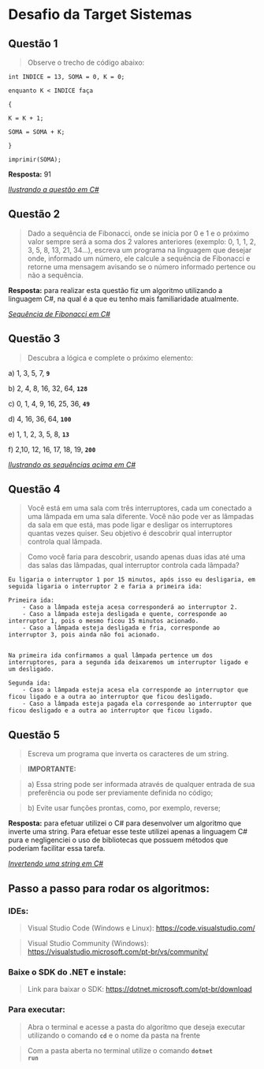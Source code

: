 # Desafio da Target Sistemas

## Questão 1
> Observe o trecho de código abaixo:

```
int INDICE = 13, SOMA = 0, K = 0;

enquanto K < INDICE faça

{

K = K + 1;

SOMA = SOMA + K;

}

imprimir(SOMA);
```
**Resposta:** 91

<i>[Ilustrando a questão em C#](https://github.com/rdgthedev/teste-target-sistemas/blob/main/Soma/Program.cs)</i>


## Questão 2 
> Dado a sequência de Fibonacci, onde se inicia por 0 e 1 e o próximo valor sempre será a soma dos 2 valores anteriores (exemplo: 0, 1, 1, 2, 3, 5, 8, 13, 21, 34...), escreva um programa na linguagem que desejar onde, informado um número, ele calcule a sequência de Fibonacci e retorne uma mensagem avisando se o número informado pertence ou não a sequência.

**Resposta:** para realizar esta questão fiz um algoritmo utilizando a linguagem C#, na qual é a que eu tenho mais familiaridade atualmente.

<i>[Sequência de Fibonacci em C#](https://github.com/rdgthedev/teste-target-sistemas/blob/main/Fibonacci/GenerateFibonacci.cs)</i>

## Questão 3
> Descubra a lógica e complete o próximo elemento:


a) 1, 3, 5, 7, <code>**9**</code>

b) 2, 4, 8, 16, 32, 64, <code>**128**</code>

c) 0, 1, 4, 9, 16, 25, 36, <code>**49**</code>

d) 4, 16, 36, 64, <code>**100**</code>

e) 1, 1, 2, 3, 5, 8, <code>**13**</code>

f) 2,10, 12, 16, 17, 18, 19, <code>**200**</code>


<i>[Ilustrando as sequências acima em C#](https://github.com/rdgthedev/teste-target-sistemas/tree/main/DescubraALogica)</i>

## Questão 4
> Você está em uma sala com três interruptores, cada um conectado a uma lâmpada em uma sala diferente. Você não pode ver as lâmpadas da sala em que está, mas pode ligar e desligar os interruptores quantas vezes quiser. Seu objetivo é descobrir qual interruptor controla qual lâmpada.

> Como você faria para descobrir, usando apenas duas idas até uma das salas das lâmpadas, qual interruptor controla cada lâmpada?

```
Eu ligaria o interruptor 1 por 15 minutos, após isso eu desligaria, em seguida ligaria o interruptor 2 e faria a primeira ida:

Primeira ida: 
	- Caso a lâmpada esteja acesa corresponderá ao interruptor 2.
	- Caso a lâmpada esteja desligada e quente, corresponde ao interruptor 1, pois o mesmo ficou 15 minutos acionado.
	- Caso a lâmpada esteja desligada e fria, corresponde ao interruptor 3, pois ainda não foi acionado.


Na primeira ida confirmamos a qual lâmpada pertence um dos interruptores, para a segunda ida deixaremos um interruptor ligado e um desligado.

Segunda ida:
	- Caso a lâmpada esteja acesa ela corresponde ao interruptor que ficou ligado e a outra ao interruptor que ficou desligado.
	- Caso a lâmpada esteja pagada ela corresponde ao interruptor que ficou desligado e a outra ao interruptor que ficou ligado.
```


## Questão 5
> Escreva um programa que inverta os caracteres de um string.

> **IMPORTANTE:**

> a) Essa string pode ser informada através de qualquer entrada de sua preferência ou pode ser previamente definida no código;

> b) Evite usar funções prontas, como, por exemplo, reverse;

**Resposta:** para efetuar utilizei o C# para desenvolver um algoritmo que inverte uma string. Para efetuar esse teste utilizei apenas a linguagem C# pura e negligenciei o uso de bibliotecas que possuem métodos que poderiam facilitar essa tarefa. 

<i>[Invertendo uma string em C#](https://github.com/rdgthedev/teste-target-sistemas/blob/main/StringReverse/Program.cs)</i>


## Passo a passo para rodar os algoritmos:

### IDEs:</strong>

> Visual Studio Code (Windows e Linux): https://code.visualstudio.com/

> Visual Studio Community (Windows): https://visualstudio.microsoft.com/pt-br/vs/community/

### Baixe o SDK do .NET e instale:
> Link para baixar o SDK: https://dotnet.microsoft.com/pt-br/download

### Para executar:
> Abra o terminal e acesse a pasta do algoritmo que deseja executar utilizando o comando <strong><code>cd</code></strong> e o nome da pasta na frente

> Com a pasta aberta no terminal utilize o comando <strong><code>dotnet run</code></strong>
